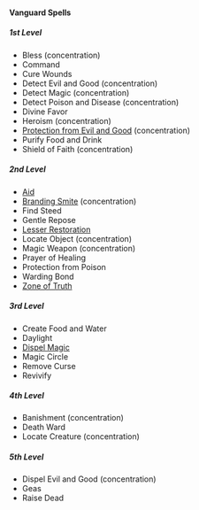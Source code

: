 #### Vanguard Spells
<!-- Since Vanguards don't have ritual casting, ritual spells are not marked as such. -->

##### 1st Level

- Bless (concentration)
- Command
- Cure Wounds
- Detect Evil and Good (concentration)
- Detect Magic (concentration)
- Detect Poison and Disease (concentration)
- Divine Favor
- Heroism (concentration)
- [Protection from Evil and Good](#Protection_from_Evil_and_Good_protection_from_evil_and_good) (concentration)
- Purify Food and Drink
- Shield of Faith (concentration)

##### 2nd Level

- [Aid](#Aid_aid)
- [Branding Smite](#Branding_Smite_branding_smite) (concentration)
- Find Steed
- Gentle Repose
- [Lesser Restoration](#Lesser_Restoration_lesser_restoration)
- Locate Object (concentration)
- Magic Weapon (concentration)
- Prayer of Healing
- Protection from Poison
- Warding Bond
- [Zone of Truth](#Zone_of_Truth_zone_of_truth)

##### 3rd Level

- Create Food and Water
- Daylight
- [Dispel Magic](#Dispel_Magic_dispel_magic)
- Magic Circle
- Remove Curse
- Revivify

##### 4th Level

- Banishment (concentration)
- Death Ward
- Locate Creature (concentration)

##### 5th Level

- Dispel Evil and Good (concentration)
- Geas
- Raise Dead
